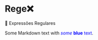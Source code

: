 # Rege:x:
:penguin: Expressões Regulares

Some Markdown text with <span style="color:blue">_some_ **blue** text</span>.